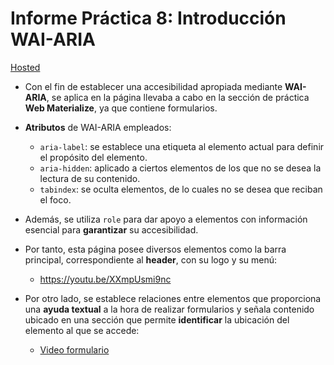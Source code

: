 # Informe Práctica 8: Introducción WAI-ARIA
[Hosted](https://WebMaterialize--pmolmar.repl.co)

- Con el fin de establecer una accesibilidad apropiada mediante **WAI-ARIA**, se aplica en la página llevaba a cabo en la sección de práctica **Web Materialize**, ya que contiene formularios. 

- **Atributos** de WAI-ARIA empleados:
	- `aria-label`: se establece una etiqueta al elemento actual para definir el propósito del elemento.
	- `aria-hidden`: aplicado a ciertos elementos de los que no se desea la lectura de su contenido.
	- `tabindex`: se oculta elementos, de lo cuales no se desea que reciban el foco.

- Además, se utiliza `role` para dar apoyo a elementos con información esencial para **garantizar** su accesibilidad.

- Por tanto, esta página posee diversos elementos como la barra principal, correspondiente al **header**, con su logo y su menú:
	- https://youtu.be/XXmpUsmi9nc

- Por otro lado, se establece relaciones entre elementos que proporciona una **ayuda textual** a la hora de realizar formularios y señala contenido ubicado en una sección que permite **identificar** la ubicación del elemento al que se accede:
	- [Video formulario](https://youtu.be/rj_5lB-1Cqs)

